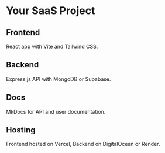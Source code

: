 # Your SaaS Project

## Frontend
React app with Vite and Tailwind CSS.

## Backend
Express.js API with MongoDB or Supabase.

## Docs
MkDocs for API and user documentation.

## Hosting
Frontend hosted on Vercel, Backend on DigitalOcean or Render.

